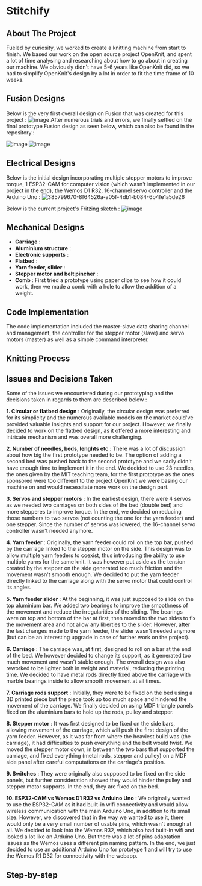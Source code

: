 # Stitchify


<!-- ABOUT THE PROJECT -->
## About The Project
Fueled by curiosity, we worked to create a knitting machine from start to finish. We based our work on the open source project OpenKnit, and spent a lot of time analysing and researching about how to go about in creating our machine. We obviously didn't have 5-6 years like OpenKnit did, so we had to simplify OpenKnit's design by a lot in order to fit the time frame of 10 weeks.
<!-- High-level structure -->
## Fusion Designs
Below is the very first overall design on Fusion that was created for this project : 
![image](https://github.com/user-attachments/assets/2c703827-1e71-48b2-8ce7-e5d362c67b4f)
After numerous trials and errors, we finally settled on the final prototype Fusion design as seen below, which can also be found in the repository : 

![image](https://github.com/user-attachments/assets/b0767661-cf87-4043-b2c7-fcce12c3b953)
![image](https://github.com/user-attachments/assets/86f9496e-424e-49e2-ae00-a32b2dc6d54e)

## Electrical Designs 
Below is the initial design incorporating multiple stepper motors to improve torque, 1 ESP32-CAM for computer vision (which wasn't implemented in our project in the end), the Wemos D1 R32, 16-channel servo controller and the Arduino Uno :
![385799670-8f64526a-a05f-4db1-b084-6b4fe1a5de26](https://github.com/user-attachments/assets/1a5c0a5b-f347-4705-9548-388151839b8f)

Below is the current project's Fritzing sketch :
![image](https://github.com/user-attachments/assets/b4b510b4-6ebb-4623-97de-5d04ebab56fb)

## Mechanical Designs 
 * **Carriage** :
 * **Aluminium structure** :
 * **Electronic supports** :
 * **Flatbed** :
 * **Yarn feeder, slider** :
 * **Stepper motor and belt pincher** :
 * **Comb** : First tried a prototype using paper clips to see how it could work, then we made a comb with a hole to allow the addition of a weight. 

## Code Implementation
The code implementation included the master-slave data sharing channel and management, the controller for the stepper motor (slave) and servo motors (master) as well as a simple command interpreter. 

## Knitting Process


<!-- Issues -->
## Issues and Decisions Taken
Some of the issues we encountered during our prototyping and the decisions taken in regards to them are described below :

**1. Circular or flatbed design** : Originally, the circular design was preferred for its simplicity and the numerous available models on the market could've provided valuable insights and support for our project. However, we finally decided to work on the flatbed design, as it offered a more interesting and intricate mechanism and was overall more challenging.

**2. Number of needles, beds, lenghts etc** : There was a lot of discussion about how big the first prototype needed to be. The option of adding a second bed was pushed back to the second prototype and we sadly didn't have enough time to implement it in the end. We decided to use 23 needles, the ones given by the MIT teaching team, for the first prototype as the ones sponsored were too different to the project OpenKnit we were basing our machine on and would necessitate more work on the design part.

**3. Servos and stepper motors** : In the earliest design, there were 4 servos as we needed two carriages on both sides of the bed (double bed) and more stepperes to improve torque. In the end, we decided on reducing those numbers to two servos (not counting the one for the yarn feeder) and one stepper. Since the number of servos was lowered, the 16-channel servo controller wasn't needed anymore.

**4. Yarn feeder** : Originally, the yarn feeder could roll on the top bar, pushed by the carriage linked to the stepper motor on the side. This design was to allow multiple yarn feeders to coexist, thus introducing the ability to use multiple yarns for the same knit. It was however put aside as the tension created by the stepper on the side generated too much friction and the movement wasn't smooth enough. We decided to put the yarn feeder directly linked to the carriage along with the servo motor that could control its angles.

**5. Yarn feeder slider** : At the beginning, it was just supposed to slide on the top aluminium bar. We added two bearings to improve the smoothness of the movement and reduce the irregularities of the sliding. The bearings were on top and bottom of the bar at first, then moved to the two sides to fix the movement area and not allow any liberties to the slider. However, after the last changes made to the yarn feeder, the slider wasn't needed anymore (but can be an interesting upgrade in case of further work on the project).

**6. Carriage** : The carriage was, at first, designed to roll on a bar at the end of the bed. We however decided to change its support, as it generated too much movement and wasn't stable enough. The overall design was also reworked to be lighter both in weight and material, reducing the printing time. We decided to have metal rods directly fixed above the carriage with marble bearings inside to allow smooth movement at all times.

**7. Carriage rods support** : Initially, they were to be fixed on the bed using a 3D printed piece but the piece took up too much space and hindered the movement of the carriage. We finally decided on using MDF triangle panels fixed on the aluminium bars to hold up the rods, pulley and stepper. 

**8. Stepper motor** : It was first designed to be fixed on the side bars, allowing movement of the carriage, which will push the first design of the yarn feeder. However, as it was far from where the heaviest build was (the carriage), it had difficulties to push everything and the belt would twist. We moved the stepper motor down, in between the two bars that supported the carriage, and fixed everything (metal rods, stepper and pulley) on a MDF side panel after careful computations on the carriage's position.

**9. Switches** : They were originally also supposed to be fixed on the side panels, but further consideration showed they would hinder the pulley and stepper motor supports. In the end, they are fixed on the bed.

**10. ESP32-CAM vs Wemos D1 R32 vs Arduino Uno** : We originally wanted to use the ESP32-CAM as it had built-in wifi connectivity and would allow wireless communication with the main Arduino Uno, in addition to its small size. However, we discovered that in the way we wanted to use it, there would only be a very small number of usable pins, which wasn't enough at all. We decided to look into the Wemos R32, which also had built-in wifi and looked a lot like an Arduino Uno. But there was a lot of pins adaptation issues as the Wemos uses a different pin naming pattern. In the end, we just decided to use an additional Arduino Uno for prototype 1 and will try to use the Wemos R1 D32 for connectivity with the webapp. 

<!-- Implementation -->
## Step-by-step 
